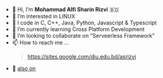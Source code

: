 - 👋 Hi, I’m **Mohammad Alfi Sharin Rizvi** :bangladesh:
- 🐧 I’m interested in LINUX
- 💯 I code in C, C++, Java, Python, Javascript & Typescript
- 🌱 I’m currently learning Cross Platform Development
- 💞️ I’m looking to collaborate on "Serveerless Framework"
- 📫 How to reach me ... 
  > https://sites.google.com/diu.edu.bd/asrizvi
- :link: [also on](https://github.com/alshaV888)

